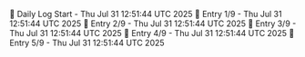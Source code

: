 📅 Daily Log Start - Thu Jul 31 12:51:44 UTC 2025
📌 Entry 1/9 - Thu Jul 31 12:51:44 UTC 2025
📌 Entry 2/9 - Thu Jul 31 12:51:44 UTC 2025
📌 Entry 3/9 - Thu Jul 31 12:51:44 UTC 2025
📌 Entry 4/9 - Thu Jul 31 12:51:44 UTC 2025
📌 Entry 5/9 - Thu Jul 31 12:51:44 UTC 2025

